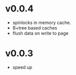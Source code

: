 v0.0.4
======
- spinlocks in memory cache.
- B+tree based caches
- flush data on write to page

v0.0.3
======
- speed up
